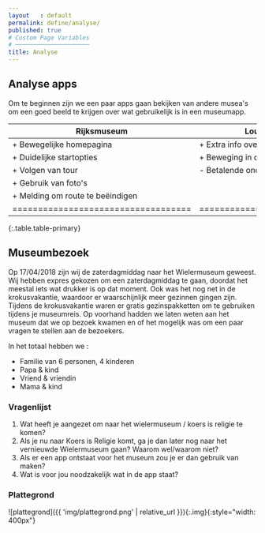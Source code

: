 ```yaml
---
layout   : default
permalink: define/analyse/
published: true
# Custom Page Variables
# ─────────────────────
title: Analyse
---
```

## Analyse apps
Om te beginnen zijn we een paar apps gaan bekijken van andere musea's om een goed beeld te krijgen over wat gebruikelijk is in een museumapp.


| Rijksmuseum                       | Louvre museum                |
|-----------------------------------|------------------------------|
| + Bewegelijke homepagina          | + Extra info over omgeving   |
| + Duidelijke startopties          | + Beweging in de app         |
| + Volgen van tour                 | - Betalende onderdelen       |
| + Gebruik van foto's              |                              |
| + Melding om route te beëindigen  |                              |
|===================================|==============================|
{:.table.table-primary}


## Museumbezoek
Op 17/04/2018 zijn wij de zaterdagmiddag naar het Wielermuseum geweest. Wij hebben expres gekozen om een zaterdagmiddag te gaan, doordat het meestal iets wat drukker is op dat moment. Ook was het nog net in de krokusvakantie, waardoor er waarschijnlijk meer gezinnen gingen zijn. Tijdens de krokusvakantie waren er gratis gezinspakketten om te gebruiken tijdens je museumreis. Op voorhand hadden we laten weten aan het museum dat we op bezoek kwamen en of het mogelijk was om een paar vragen te stellen aan de bezoekers. 

In het totaal hebben we :
- Familie van 6 personen, 4 kinderen
- Papa & kind
- Vriend & vriendin
- Mama & kind

### Vragenlijst
1. Wat heeft je aangezet om naar het wielermuseum / koers is religie te komen?
2. Als je nu naar Koers is Religie komt, ga je dan later nog naar het vernieuwde Wielermuseum gaan? Waarom wel/waarom niet?
3. Als er een app ontstaat voor het museum zou je er dan gebruik van maken? 
4. Wat is voor jou noodzakelijk wat in de app staat?

### Plattegrond
![plattegrond]({{ 'img/plattegrond.png' | relative_url }}){:.img}{:style="width: 400px"}
